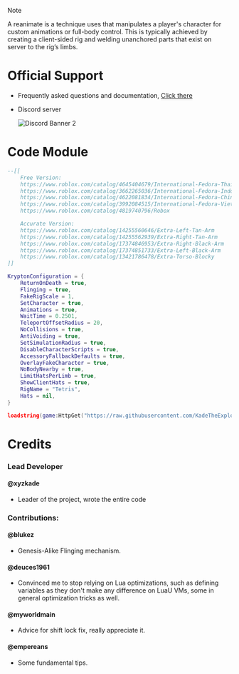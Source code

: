 > [!NOTE]
> A reanimate is a technique uses that manipulates a player's character for custom animations or full-body control. This is typically achieved by creating a client-sided rig and welding unanchored parts that exist on server to the rig’s limbs.

# Official Support
  - Frequently asked questions and documentation, [Click there](https://krypton-reanimate.gitbook.io)
  - Discord server
  
    ![Discord Banner 2](https://discord.com/api/guilds/1131676375363879113/widget.png?style=banner2)

# Code Module
```lua
--[[
	Free Version:
	https://www.roblox.com/catalog/4645404679/International-Fedora-Thailand
	https://www.roblox.com/catalog/3662265036/International-Fedora-Indonesia
	https://www.roblox.com/catalog/4622081834/International-Fedora-China
	https://www.roblox.com/catalog/3992084515/International-Fedora-Vietnam
	https://www.roblox.com/catalog/4819740796/Robox

	Accurate Version:
	https://www.roblox.com/catalog/14255560646/Extra-Left-Tan-Arm
	https://www.roblox.com/catalog/14255562939/Extra-Right-Tan-Arm
	https://www.roblox.com/catalog/17374846953/Extra-Right-Black-Arm
	https://www.roblox.com/catalog/17374851733/Extra-Left-Black-Arm
	https://www.roblox.com/catalog/13421786478/Extra-Torso-Blocky
]]

KryptonConfiguration = {
    ReturnOnDeath = true,
    Flinging = true,
    FakeRigScale = 1,
    SetCharacter = true,
    Animations = true,
    WaitTime = 0.2501,
    TeleportOffsetRadius = 20,
    NoCollisions = true,
    AntiVoiding = true,
    SetSimulationRadius = true,
    DisableCharacterScripts = true,
    AccessoryFallbackDefaults = true,
    OverlayFakeCharacter = true,
    NoBodyNearby = true,
    LimitHatsPerLimb = true,
    ShowClientHats = true,
    RigName = "Tetris",
    Hats = nil,
}

loadstring(game:HttpGet("https://raw.githubusercontent.com/KadeTheExploiter/Krypton/main/Module.luau"))()
```

# Credits

### Lead Developer

#### @xyzkade 
  - Leader of the project, wrote the entire code

### Contributions:

#### @blukez
  - Genesis-Alike Flinging mechanism.

#### @deuces1961
  - Convinced me to stop relying on Lua optimizations, such as defining variables as they don't make any difference on LuaU VMs, some in general optimization tricks as well.

#### @myworldmain
  - Advice for shift lock fix, really appreciate it.

#### @empereans
  - Some fundamental tips.
